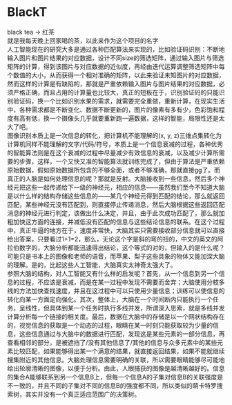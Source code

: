 # BlackT
black tea -> 红茶  
    就是我每天晚上回家喝的茶，以此来作为这个项目的名字  
    人工智能现在的研究大多是通过各种匹配算法来实现的，比如验证码识别：不断地输入图片和图片结果的对应数据，设计不同size的筛选矩阵，通过输入图片与筛选矩阵的计算，得到该图片与对应数据的近似度，再经由迭代运算调整筛选矩阵中每个数值的大小，从而获得一个相对准确的矩阵，以此来验证未知图片的对应数据，然而这样的计算是有缺陷的，那就是严重依赖输入图片与图片结果的对应数据，必须严格正确，而且占用的计算量也比较大，真正的短板在于，识别验证码的只能识别验证码，换一个比如识别水果的需求，就需要完全重做，重新计算，在现实生活中，各种需求都是不断变化、数据不断更新的，图片的像素有多有少，色彩饱和程度有高有低，换一个摄像头几乎就要重新跑一遍数据，这样的智能，局限性还是太大了吧。   
    图像识别本质上是一次信息的转化，把计算机不能理解的(x, y, z)三维点集转化为计算机同样不能理解的文字/代码/符号，本质上是一个信息衰减的过程，各种优秀的智能算法则是在这个衰减的过程中尽量减少有效信息的衰减，以及减少计算所需要的步骤，这样，一个又快又准的智能算法就训练完成了，但由于算法是严重依赖原始数据，假如原始数据所包含的不够全面，或者不够准确，那就直接gg了。而真正的人脑是如何处理信息的呢？那就是反射。大脑接收到一些信息，然后多个神经元把这些一起传递给下一级的神经元，相应的信息——虽然我们至今不知道大脑是以什么样的结构存储这些信息的——某几个神经元得到匹配的结论，那么就返回匹配，某些神经元没有匹配到，则直接停止传递消息，然后大脑根据这些返回匹配消息的神经元进行判定，该做出什么决定，并且，由于此次成功匹配了，那么就加粗加快这方面的连接，并减低没有匹配的信息与这些结论信息的联系。在这个过程中，真正牛逼的地方在于，速度非常快，大脑其实只需要接收部分信息就可以直接给出答案，只要看过1+1=2，那么，无论这个字是斜的弯的扭的，中文的英文的阿拉伯数字的，大脑分析都能迅速得出结论，这个等式的对的，但输入的是什么呢？可能只是书本上的图像和老师的语音，而苹果、梨子这些具象的物体又能加深大脑的理解。是的，比起这些人工智能，大脑真实太神奇太强大了。   
    参照大脑的结构，对人工智能又有什么样的启发呢？首先，从一个信息到另一个信息的过程，不应该是衰减，而是在某一过程中发现不需要而舍弃；大脑使用分枝多线的方法加快查找速度，并且在这过程中可以只使用少量信息；训练可以使信息的转化向某一方面定向强化。其次，整体上，大脑在一个时间断内只能执行一个任务，呈线性，但具体到某一个任务时执行多线并发，所谓深入思索，就是多线并发计算分析每一个链接的相关度。最后，数据在大脑中的存储是以一个网状结构存在的，视觉信息的获取是一个动态的过程，眼睛在某一时刻只能获取较为少量的信息，这些信息通过与大脑中的数据进行匹配，发现这是某些元素的一部分信息，再查看相邻的部分，是被遮挡了/没有其他信息了/其他的信息与众多元素中的某些元素比较匹配，如果能够得出某一个满意的结果，就直接返回结果，如果不能就继续搜集附近的其他信息。大脑处理信息需要明确的关联，所以需要眼睛能够尽可能地给出轮廓清晰的图像，以便于分析。由此，人眼捕获的图像是越清晰越好的。信息的集合A能够联系到另一个信息B上，但每一个信息A的子集对信息B的关联强度是不一致的，并且不同的子集对不同的信息B的强度都不同，所以类似的萌卡特罗搜索树，其实并没有一个真正适应范围广的决策树。  

